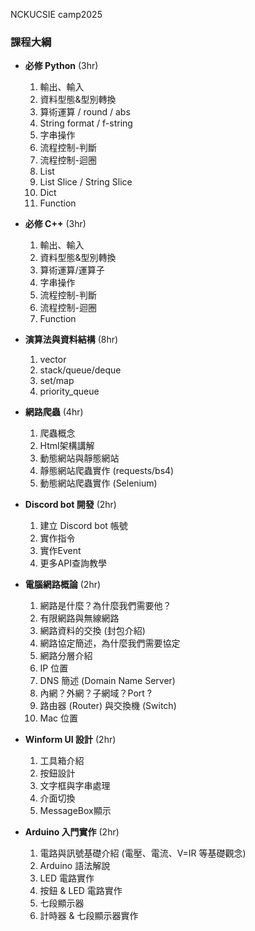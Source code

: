 NCKUCSIE camp2025

### 課程大綱
- **必修 Python** (3hr)
    1. 輸出、輸入
    2. 資料型態&型別轉換
    3. 算術運算 / round / abs
    4. String format / f-string
    5. 字串操作
    6. 流程控制-判斷
    7. 流程控制-迴圈
    8. List
    9. List Slice / String Slice
    10. Dict
    11. Function

- **必修 C++** (3hr)
    1. 輸出、輸入
    2. 資料型態&型別轉換
    3. 算術運算/運算子
    4. 字串操作
    5. 流程控制-判斷
    6. 流程控制-迴圈
    7. Function

- **演算法與資料結構** (8hr)
    1. vector
    2. stack/queue/deque
    3. set/map
    4. priority_queue

- **網路爬蟲** (4hr)
    1. 爬蟲概念
    2. Html架構講解
    3. 動態網站與靜態網站
    4. 靜態網站爬蟲實作 (requests/bs4)
    5. 動態網站爬蟲實作 (Selenium)

- **Discord bot 開發** (2hr)
    1. 建立 Discord bot 帳號
    2. 實作指令
    3. 實作Event
    4. 更多API查詢教學

- **電腦網路概論** (2hr)
    1. 網路是什麼？為什麼我們需要他？
    2. 有限網路與無線網路
    3. 網路資料的交換 (封包介紹)
    4. 網路協定簡述，為什麼我們需要協定
    5. 網路分層介紹
    6. IP 位置
    7. DNS 簡述 (Domain Name Server)
    8. 內網？外網？子網域？Port ?
    9. 路由器 (Router) 與交換機 (Switch)
    10. Mac 位置

- **Winform UI 設計** (2hr)
    1. 工具箱介紹
    2. 按鈕設計
    3. 文字框與字串處理
    4. 介面切換
    5. MessageBox顯示

- **Arduino 入門實作** (2hr)
    1. 電路與訊號基礎介紹 (電壓、電流、V=IR 等基礎觀念)
    2. Arduino 語法解說
    3. LED 電路實作
    4. 按鈕 & LED 電路實作
    5. 七段顯示器
    6. 計時器 & 七段顯示器實作